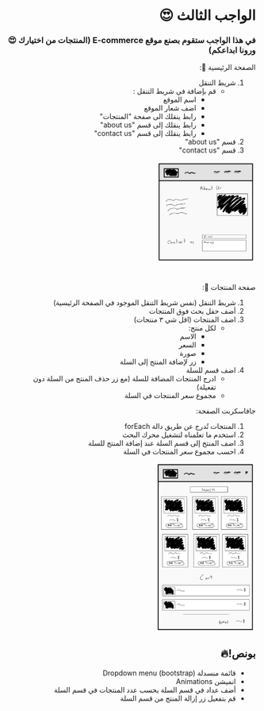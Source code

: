 <div dir=rtl> 

  <h1> الواجب الثالث 😍 </h1>
  <h3>في هذا الواجب ستقوم بصنع موقع E-commerce (المنتجات من اختيارك 😍 ورونا ابداعكم)</h3>
  
الصفحة الرئيسية 🏡:
1. شريط التنقل 
    - قم بإضافة في شريط التنقل :
      * اسم الموقع
      * اضف شعار الموقع
      * رابط ينقلك الى صفحة "المنتجات"
      * رابط ينقلك إلى قسم "about us"
      * رابط ينقلك إلى قسم "contact us"
2. قسم  "about us"
3. قسم "contact us"
  <img src="./wireframe1.jpg" alt="wireframe" width="200"/>
  <h1></h1>
صفحة  المنتجات 🧥:
  
1. شريط التنقل (نفس شريط التنقل الموجود في الصفحة الرئيسية)
2. أضف حقل بحث فوق المنتجات
3. اضف المنتجات  (اقل شي ٣ منتجات)
    - لكل منتج:
      * الاسم
      * السعر
      * صورة
      * زر لإضافة المنتج  إلى السلة
4. اضف قسم للسلة
   - ادرج المنتجات المضافة للسلة (مع زر حذف المنتج من السلة دون تفعيلة)
   - مجموع سعر المنتجات في السلة
  
جافاسكربت الصفحة:
1. المنتجات تُدرج عن طريق دالة forEach
2. استخدم ما تعلمناه لتشغيل محرك البحث
3. اضف المنتج إلى قسم السلة عند إضافة المنتج للسلة
4. احسب مجموع سعر المنتجات في السلة
<img src="./wireframe2.jpg" alt="wireframe" width="200"/>

## بونص!🔥

* قائمة منسدلة Dropdown menu (bootstrap)
* انميشن Animations
* أضف عداد في قسم السلة يحسب عدد المنتجات في قسم السلة
* قم بتفعيل زر إزالة المنتج من قسم السلة

</div>
